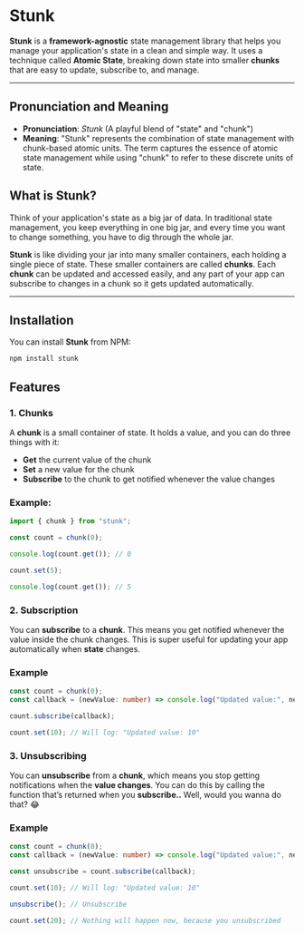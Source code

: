 # Stunk

**Stunk** is a **framework-agnostic** state management library that helps you manage your application's state in a clean and simple way. It uses a technique called **Atomic State**, breaking down state into smaller **chunks** that are easy to update, subscribe to, and manage.

---

## Pronunciation and Meaning

- **Pronunciation**: _Stunk_ (A playful blend of "state" and "chunk")
- **Meaning**: "Stunk" represents the combination of state management with chunk-based atomic units. The term captures the essence of atomic state management while using "chunk" to refer to these discrete units of state.

## What is Stunk?

Think of your application's state as a big jar of data. In traditional state management, you keep everything in one big jar, and every time you want to change something, you have to dig through the whole jar.

**Stunk** is like dividing your jar into many smaller containers, each holding a single piece of state. These smaller containers are called **chunks**. Each **chunk** can be updated and accessed easily, and any part of your app can subscribe to changes in a chunk so it gets updated automatically.

---

## Installation

You can install **Stunk** from NPM:

```bash
npm install stunk
```

## Features

### 1. **Chunks**

A **chunk** is a small container of state. It holds a value, and you can do three things with it:

- **Get** the current value of the chunk
- **Set** a new value for the chunk
- **Subscribe** to the chunk to get notified whenever the value changes

### Example:

```ts
import { chunk } from "stunk";

const count = chunk(0);

console.log(count.get()); // 0

count.set(5);

console.log(count.get()); // 5
```

### 2. **Subscription**

You can **subscribe** to a **chunk**. This means you get notified whenever the value inside the chunk changes. This is super useful for updating your app automatically when **state** changes.

### Example

```ts
const count = chunk(0);
const callback = (newValue: number) => console.log("Updated value:", newValue);

count.subscribe(callback);

count.set(10); // Will log: "Updated value: 10"
```

### 3. **Unsubscribing**

You can **unsubscribe** from a **chunk**, which means you stop getting notifications when the **value changes**. You can do this by calling the function that’s returned when you **subscribe..** Well, would you wanna do that? 😂

### Example

```ts
const count = chunk(0);
const callback = (newValue: number) => console.log("Updated value:", newValue);

const unsubscribe = count.subscribe(callback);

count.set(10); // Will log: "Updated value: 10"

unsubscribe(); // Unsubscribe

count.set(20); // Nothing will happen now, because you unsubscribed
```
